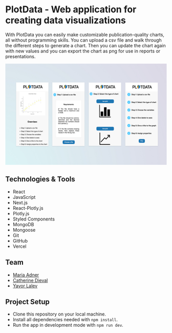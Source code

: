 # PlotData - Web application for creating data visualizations
With PlotData you can easily make customizable publication-quality charts, all without programming skills. You can upload a csv file and walk through the different steps to generate a chart. Then you can update the chart again with new values and you can export the chart as png for use in reports or presentations.

![PlotData Home](assets/PlotData%20Banner_third%20variant.jpg)



## Technologies & Tools
* React
* JavaScript
* Next.js
* React-Plotly.js
* Plotly.js
* Styled Components
* MongoDB
* Mongoose
* Git
* GitHub
* Vercel

## Team

* [Maria Adner](https://github.com/MariaAdner)
* [Catherine Dieval](https://github.com/catdieval)
* [Yavor Lalev](https://github.com/YavorLalev)


## Project Setup

- Clone this repository on your local machine.
- Install all dependencies needed with `npm install`.
- Run the app in development mode with `npm run dev`.

